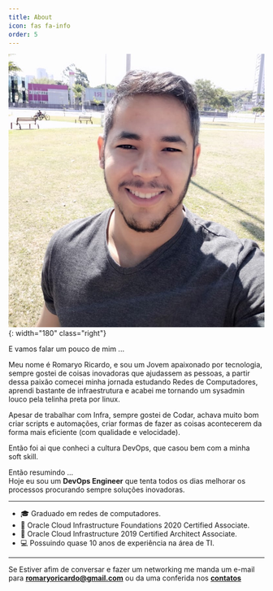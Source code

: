 ```yaml
---
title: About
icon: fas fa-info
order: 5
---
```


<!-- 
> **Note**: Add Markdown syntax content to file `_tabs/about.md` and it will show up on this page. -->

 ![Desktop View](/assets/img/base/eusite.jpg){: width="180" class="right"}


 E vamos falar um pouco de mim ... 

Meu nome é Romaryo Ricardo, e sou um Jovem apaixonado por tecnologia, sempre gostei de coisas inovadoras que ajudassem as pessoas, a partir dessa paixão comecei minha jornada estudando Redes de Computadores, aprendi bastante de infraestrutura e acabei me tornando um sysadmin louco pela telinha preta por linux.

Apesar de trabalhar com Infra, sempre gostei de Codar, achava muito bom criar scripts e automações, criar formas de fazer as coisas acontecerem da forma mais eficiente (com qualidade e velocidade).

Então foi ai que conheci a cultura DevOps, que casou bem com a minha soft skill.

Então resumindo ... <br>
Hoje eu sou um **DevOps Engineer** que tenta todos os dias melhorar os processos procurando sempre soluções inovadoras.

---
- 🎓 Graduado em redes de computadores.
- 📝 Oracle Cloud Infrastructure Foundations 2020 Certified Associate.
- 📝 Oracle Cloud Infrastructure 2019 Certified Architect Associate.
- 💻 Possuindo quase 10 anos de experiência na área de TI.

---


Se Estiver afim de conversar e fazer um networking me manda um e-mail para **romaryoricardo@gmail.com** ou da uma conferida nos [**contatos**](/tabs/contact)
